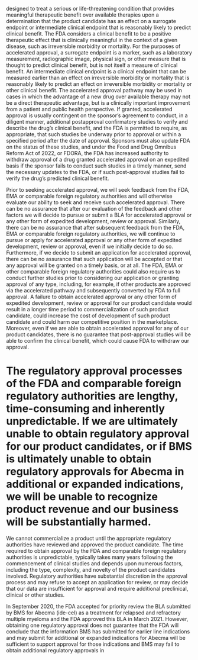 designed to treat a serious or life-threatening condition that provides meaningful therapeutic benefit over available therapies upon a determination that the product candidate has an effect on a surrogate endpoint or intermediate clinical endpoint that is reasonably likely to predict clinical benefit. The FDA considers a clinical benefit to be a positive therapeutic effect that is clinically meaningful in the context of a given disease, such as irreversible morbidity or mortality. For the purposes of accelerated approval, a surrogate endpoint is a marker, such as a laboratory measurement, radiographic image, physical sign, or other measure that is thought to predict clinical benefit, but is not itself a measure of clinical benefit. An intermediate clinical endpoint is a clinical endpoint that can be measured earlier than an effect on irreversible morbidity or mortality that is reasonably likely to predict an effect on irreversible morbidity or mortality or other clinical benefit. The accelerated approval pathway may be used in cases in which the advantage of a new drug over available therapy may not be a direct therapeutic advantage, but is a clinically important improvement from a patient and public health perspective. If granted, accelerated approval is usually contingent on the sponsor’s agreement to conduct, in a diligent manner, additional postapproval confirmatory studies to verify and describe the drug’s clinical benefit, and the FDA is permitted to require, as appropriate, that such studies be underway prior to approval or within a specified period after the date of approval. Sponsors must also update FDA on the status of these studies, and under the Food and Drug Omnibus Reform Act of 2022, or FDORA, the FDA has increased authority to withdraw approval of a drug granted accelerated approval on an expedited basis if the sponsor fails to conduct such studies in a timely manner, send the necessary updates to the FDA, or if such post-approval studies fail to verify the drug’s predicted clinical benefit.

Prior to seeking accelerated approval, we will seek feedback from the FDA, EMA or comparable foreign regulatory authorities and will otherwise evaluate our ability to seek and receive such accelerated approval. There can be no assurance that after our evaluation of the feedback and other factors we will decide to pursue or submit a BLA for accelerated approval or any other form of expedited development, review or approval. Similarly, there can be no assurance that after subsequent feedback from the FDA, EMA or comparable foreign regulatory authorities, we will continue to pursue or apply for accelerated approval or any other form of expedited development, review or approval, even if we initially decide to do so. Furthermore, if we decide to submit an application for accelerated approval, there can be no assurance that such application will be accepted or that any approval will be granted on a timely basis, or at all. The FDA, EMA or other comparable foreign regulatory authorities could also require us to conduct further studies prior to considering our application or granting approval of any type, including, for example, if other products are approved via the accelerated pathway and subsequently converted by FDA to full approval. A failure to obtain accelerated approval or any other form of expedited development, review or approval for our product candidate would result in a longer time period to commercialization of such product candidate, could increase the cost of development of such product candidate and could harm our competitive position in the marketplace. Moreover, even if we are able to obtain accelerated approval for any of our product candidates, there is no guarantee that post-approval studies will be able to confirm the clinical benefit, which could cause FDA to withdraw our approval.

# The regulatory approval processes of the FDA and comparable foreign regulatory authorities are lengthy, time-consuming and inherently unpredictable. If we are ultimately unable to obtain regulatory approval for our product candidates, or if BMS is ultimately unable to obtain regulatory approvals for Abecma in additional or expanded indications, we will be unable to recognize product revenue and our business will be substantially harmed.

We cannot commercialize a product until the appropriate regulatory authorities have reviewed and approved the product candidate. The time required to obtain approval by the FDA and comparable foreign regulatory authorities is unpredictable, typically takes many years following the commencement of clinical studies and depends upon numerous factors, including the type, complexity, and novelty of the product candidates involved. Regulatory authorities have substantial discretion in the approval process and may refuse to accept an application for review, or may decide that our data are insufficient for approval and require additional preclinical, clinical or other studies.

In September 2020, the FDA accepted for priority review the BLA submitted by BMS for Abecma (ide-cel) as a treatment for relapsed and refractory multiple myeloma and the FDA approved this BLA in March 2021. However, obtaining one regulatory approval does not guarantee that the FDA will conclude that the information BMS has submitted for earlier line indications and may submit for additional or expanded indications for Abecma will be sufficient to support approval for those indications and BMS may fail to obtain additional regulatory approvals in